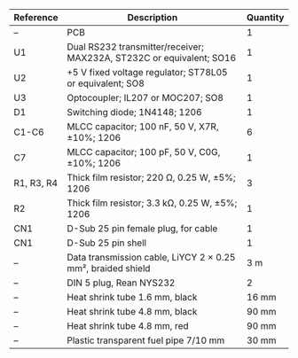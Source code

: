 |Reference|Description|Quantity|
|---------|-----------|--------|
|–|PCB|1|
|U1|Dual RS232 transmitter/receiver; MAX232A, ST232C or equivalent; SO16|1|
|U2|+5 V fixed voltage regulator; ST78L05 or equivalent; SO8|1|
|U3|Optocoupler; IL207 or MOC207; SO8|1|
|D1|Switching diode; 1N4148; 1206|1|
|C1-C6|MLCC capacitor; 100 nF, 50 V, X7R, ±10%; 1206|6|
|C7|MLCC capacitor; 100 pF, 50 V, C0G, ±10%; 1206|1|
|R1, R3, R4|Thick film resistor; 220 Ω, 0.25 W, ±5%; 1206|3|
|R2|Thick film resistor; 3.3 kΩ, 0.25 W, ±5%; 1206|1|
|CN1|D-Sub 25 pin female plug, for cable|1|
|CN1|D-Sub 25 pin shell|1|
|–|Data transmission cable, LiYCY 2 × 0.25 mm², braided shield|3 m|
|–|DIN 5 plug, Rean NYS232|2|
|–|Heat shrink tube 1.6 mm, black|16 mm|
|–|Heat shrink tube 4.8 mm, black|90 mm|
|–|Heat shrink tube 4.8 mm, red|90 mm|
|–|Plastic transparent fuel pipe 7/10 mm|30 mm|
